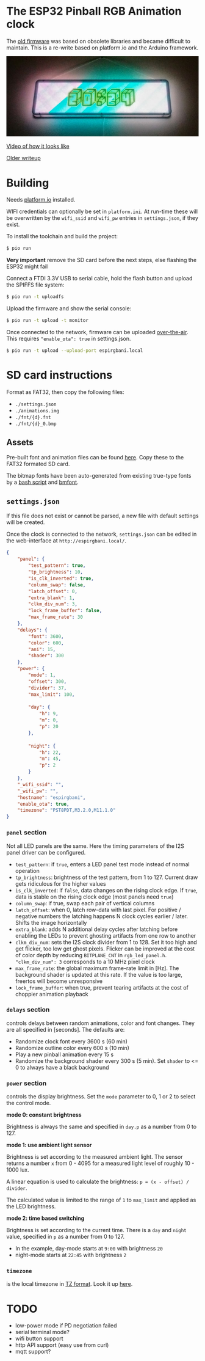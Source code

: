 # The ESP32 Pinball RGB Animation clock

The [old firmware](https://github.com/michael-betz/Espirgbani) was based on obsolete libraries and became difficult to maintain. This is a re-write based on platform.io and the Arduino framework.

![clock](https://github.com/michael-betz/Espirgbani/raw/master/pcb/pdf/front.jpg)

[Video of how it looks like](https://www.youtube.com/watch?v=0dwTC5q5t4M)

[Older writeup](http://yetifrisstlama.blogspot.com/2018/02/the-esp32-pinball-rgb-matrix-animation.html)

# Building
Needs [platform.io](https://platformio.org/) installed.

WIFI credentials can optionally be set in `platform.ini`. At run-time these will be overwritten by the `wifi_ssid` and `wifi_pw` entries in `settings.json`, if they exist.

To install the toolchain and build the project:

```bash
$ pio run
```

__Very important__
remove the SD card before the next steps, else flashing the ESP32 might fail

Connect a FTDI 3.3V USB to serial cable, hold the flash button and upload the SPIFFS file system:

```bash
$ pio run -t uploadfs
```

Upload the firmware and show the serial console:

```bash
$ pio run -t upload -t monitor
```

Once connected to the network, firmware can be uploaded [over-the-air](https://docs.platformio.org/en/latest/platforms/espressif32.html#over-the-air-ota-update). This requires `"enable_ota": true`  in settings.json.

```bash
$ pio run -t upload --upload-port espirgbani.local
```

# SD card instructions
Format as FAT32, then copy the following files:
  * `./settings.json`
  * `./animations.img`
  * `./fnt/{d}.fnt`
  * `./fnt/{d}_0.bmp`

## Assets
Pre-built font and animation files can be found [here](https://github.com/michael-betz/espirgbani_pio/releases). Copy these to the FAT32 formated SD card.

The bitmap fonts have been auto-generated from existing true-type fonts by a [bash script](https://github.com/michael-betz/Espirgbani/blob/master/dev/generateFonts.sh) and [bmfont](http://www.angelcode.com/products/bmfont/).

## `settings.json`
If this file does not exist or cannot be parsed, a new file with default settings will be created.

Once the clock is connected to the network, `settings.json` can be edited in the web-interface at `http://espirgbani.local/`.

```json
{
    "panel": {
        "test_pattern": true,
        "tp_brightness": 10,
        "is_clk_inverted": true,
        "column_swap": false,
        "latch_offset": 0,
        "extra_blank": 1,
        "clkm_div_num": 3,
        "lock_frame_buffer": false,
        "max_frame_rate": 30
    },
    "delays": {
        "font": 3600,
        "color": 600,
        "ani": 15,
        "shader": 300
    },
    "power": {
        "mode": 1,
        "offset": 300,
        "divider": 37,
        "max_limit": 100,

        "day": {
            "h": 9,
            "m": 0,
            "p": 20
        },

        "night": {
            "h": 22,
            "m": 45,
            "p": 2
        }
    },
    "_wifi_ssid": "",
    "_wifi_pw": "",
    "hostname": "espirgbani",
    "enable_ota": true,
    "timezone": "PST8PDT,M3.2.0,M11.1.0"
}
```
### `panel` section
Not all LED panels are the same. Here the timing parameters of the I2S panel driver can be configured.

  * `test_pattern`: if `true`, enters a LED panel test mode instead of normal operation
  * `tp_brightness`: brightness of the test pattern, from 1 to 127. Current draw gets ridiculous for the higher values
  * `is_clk_inverted`: if `false`, data changes on the rising clock edge. If `true`, data is stable on the rising clock edge (most panels need `true`)
  * `column_swap`: if true, swap each pair of vertical columns
  * `latch_offset`: when 0, latch row-data with last pixel. For positive / negative numbers the latching happens N clock cycles earlier / later. Shifts the image horizontally
  * `extra_blank`: adds N additional delay cycles after latching before enabling the LEDs to prevent ghosting artifacts from one row to another
  * `clkm_div_num`: sets the I2S clock divider from 1 to 128. Set it too high and get flicker, too low get ghost pixels. Flicker can be improved at the cost of color depth by reducing `BITPLANE_CNT` in `rgb_led_panel.h`.
  `"clkm_div_num": 3` corresponds to a 10 MHz pixel clock
  * `max_frame_rate`: the global maximum frame-rate limit in [Hz]. The background shader is updated at this rate. If the value is too large, freertos will become unresponsive
  * `lock_frame_buffer`: when true, prevent tearing artifacts at the cost of choppier animation playback

### `delays` section
controls delays between random animations, color and font changes.
They are all specified in [seconds]. The defaults are:

  * Randomize clock font every 3600 s (60 min)
  * Randomize outline color every 600 s (10 min)
  * Play a new pinball animation every 15 s
  * Randomize the background shader every 300 s (5 min). Set `shader` to <= 0 to always have a black background

### `power` section
controls the display brightness. Set the `mode` parameter to 0, 1 or 2 to select the control mode.

__mode 0: constant brightness__

Brightness is always the same and specified in `day.p` as a number from 0 to 127.

__mode 1: use ambient light sensor__

Brightness is set according to the measured ambient light. The sensor returns a number `x` from 0 - 4095 for a measured light level of roughly 10 - 1000 lux.

A linear equation is used to calculate the brightness: `p = (x - offset) / divider`.

The calculated value is limited to the range of `1` to `max_limit` and applied as the LED brightness.

__mode 2: time based switching__

Brightness is set according to the current time. There is a `day` and `night` value, specified in `p` as a number from 0 to 127.

  * In the example, day-mode starts at `9:00` with brightness `20`
  * night-mode starts at `22:45` with brightness `2`

### `timezone`
is the local timezone in [TZ format](https://www.gnu.org/software/libc/manual/html_node/TZ-Variable.html). Look it up [here](https://github.com/nayarsystems/posix_tz_db/blob/master/zones.csv).

# TODO
  * low-power mode if PD negotiation failed
  * serial terminal mode?
  * wifi button support
  * http API support (easy use from curl)
  * mqtt support?
